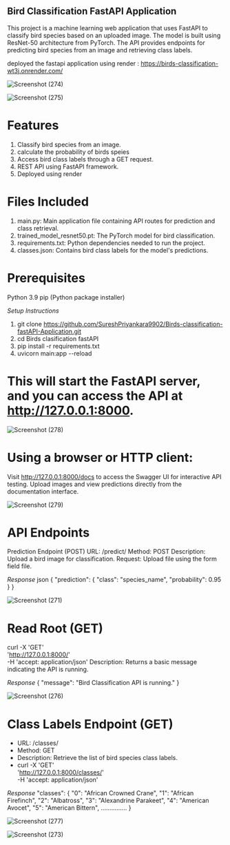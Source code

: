 ## Bird Classification FastAPI Application

This project is a machine learning web application that uses FastAPI to classify bird species based on an uploaded image. The model is built using ResNet-50 architecture from PyTorch. The API provides endpoints for predicting bird species from an image and retrieving class labels.

deployed the fastapi application using render : https://birds-classification-wt3j.onrender.com/

![Screenshot (274)](https://github.com/user-attachments/assets/88c549cb-4d3c-446e-bce9-030198d4fc79)

![Screenshot (275)](https://github.com/user-attachments/assets/3097ccda-0e90-48e9-be94-0112a2afb6a7)


# Features

1. Classify bird species from an image.
2. calculate the probability of birds speies
3. Access bird class labels through a GET request.
4. REST API using FastAPI framework.
5. Deployed using render 

# Files Included

1. main.py: Main application file containing API routes for prediction and class retrieval.
2. trained_model_resnet50.pt: The PyTorch model for bird classification.
3. requirements.txt: Python dependencies needed to run the project.
4. classes.json: Contains bird class labels for the model's predictions.

# Prerequisites

Python 3.9
pip (Python package installer)

*Setup Instructions*

1. git clone https://github.com/SureshPriyankara9902/Birds-classification-fastAPI-Application.git
2. cd Birds clasification fastAPI
3. pip install -r requirements.txt
4. uvicorn main:app --reload
   
# This will start the FastAPI server, and you can access the API at http://127.0.0.1:8000.

![Screenshot (278)](https://github.com/user-attachments/assets/90047d12-da62-41ae-8c4d-27e8e5ebfc46)

# Using a browser or HTTP client:
Visit http://127.0.0.1:8000/docs to access the Swagger UI for interactive API testing.
Upload images and view predictions directly from the documentation interface.


![Screenshot (279)](https://github.com/user-attachments/assets/5e564ed8-e61e-4370-aae8-49959dc2ef1f)




# API Endpoints

Prediction Endpoint (POST)
URL: /predict/
Method: POST
Description: Upload a bird image for classification.
Request: Upload file using the form field file.

*Response*
json
{
  "prediction": {
    "class": "species_name",
    "probability": 0.95
  }
}


![Screenshot (271)](https://github.com/user-attachments/assets/53c1994c-7571-4dc8-80a7-426f47337757)



# Read Root (GET)
curl -X 'GET' \
'http://127.0.0.1:8000/' \
-H 'accept: application/json'
Description: Returns a basic message indicating the API is running.

*Response*
{
  "message": "Bird Classification API is running."
}


![Screenshot (276)](https://github.com/user-attachments/assets/22520159-2a9a-48d6-b0b0-76af723f8233)


# Class Labels Endpoint (GET)
- URL: /classes/
- Method: GET
- Description: Retrieve the list of bird species class labels.
- curl -X 'GET' \
  'http://127.0.0.1:8000/classes/' \
  -H 'accept: application/json'

*Response*
  "classes": {
    "0": "African Crowned Crane",
    "1": "African Firefinch",
    "2": "Albatross",
    "3": "Alexandrine Parakeet",
    "4": "American Avocet",
    "5": "American Bittern",
        ...............
        }

        
  ![Screenshot (277)](https://github.com/user-attachments/assets/4e58de70-315d-4f15-9efd-122bfbfe4d71)




![Screenshot (273)](https://github.com/user-attachments/assets/f5132654-0d58-451c-ab9b-43b5ed0f161d)






